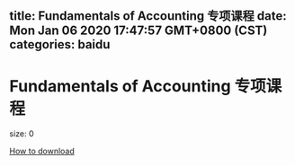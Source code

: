 
title: Fundamentals of Accounting 专项课程
date: Mon Jan 06 2020 17:47:57 GMT+0800 (CST)    
categories: baidu
---

# Fundamentals of Accounting 专项课程
size: 0
 
 

[How to download](https://bpcam.bemobtrk.com/go/2ceec3aa-1ca2-46d6-b9ff-aaa5c184517c?jno=2848)